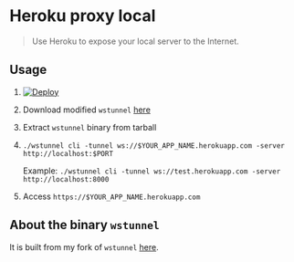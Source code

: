 # Heroku proxy local

> Use Heroku to expose your local server to the Internet.

## Usage

1. [![Deploy](https://www.herokucdn.com/deploy/button.svg)](https://heroku.com/deploy)
2. Download modified `wstunnel` [here](https://github.com/maple3142/wstunnel/releases)
3. Extract `wstunnel` binary from tarball
4. `./wstunnel cli -tunnel ws://$YOUR_APP_NAME.herokuapp.com -server http://localhost:$PORT`

	Example: `./wstunnel cli -tunnel ws://test.herokuapp.com -server http://localhost:8000`

5. Access `https://$YOUR_APP_NAME.herokuapp.com`

## About the binary `wstunnel`

It is built from my fork of `wstunnel` [here](https://github.com/maple3142/wstunnel).
